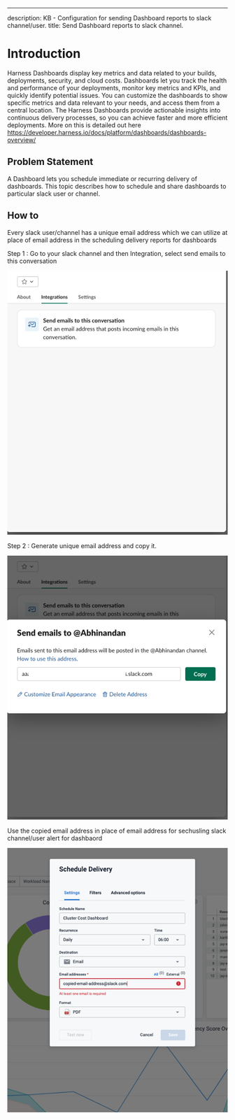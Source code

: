 ---
description: KB - Configuration for sending Dashboard reports to slack channel/user.
title: Send Dashboard reports to slack channel.

# Introduction

Harness Dashboards display key metrics and data related to your builds, deployments, security, and cloud costs. Dashboards let you track the health and performance of your deployments, monitor key metrics and KPIs, and quickly identify potential issues. You can customize the dashboards to show specific metrics and data relevant to your needs, and access them from a central location. The Harness Dashboards provide actionable insights into continuous delivery processes, so you can achieve faster and more efficient deployments.
More on this is detailed out here https://developer.harness.io/docs/platform/dashboards/dashboards-overview/

## Problem Statement

A Dashboard lets you schedule immediate or recurring delivery of dashboards. This topic describes how to schedule and share dashboards to particular slack user or channel.


## How to

Every slack user/channel has a unique email address which we can utilize at place of email address in the scheduling delivery reports for dashboards

Step 1 : Go to your slack channel and then Integration, select send emails to this conversation

![](../static/slack.png)

Step 2 : Generate unique email address and copy it.

![](../static/slackemail.png)

Use the copied email address in place of email address for sechusling slack channel/user alert for dashbaord

![](../static/email.png)